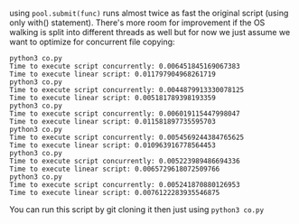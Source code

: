 using <code>pool.submit(func)</code> runs almost twice as fast the original script (using only with() statement). 
There's more room for improvement if the OS walking is split into different threads as well
but for now we just assume we want to optimize for concurrent file copying:
```
python3 co.py 
Time to execute script concurrently: 0.006451845169067383
Time to execute linear script: 0.011797904968261719
python3 co.py
Time to execute script concurrently: 0.0044879913330078125
Time to execute linear script: 0.005181789398193359
python3 co.py
Time to execute script concurrently: 0.006019115447998047
Time to execute linear script: 0.011581897735595703
python3 co.py
Time to execute script concurrently: 0.0054569244384765625
Time to execute linear script: 0.010963916778564453
python3 co.py
Time to execute script concurrently: 0.005223989486694336
Time to execute linear script: 0.0065729618072509766
python3 co.py
Time to execute script concurrently: 0.005241870880126953
Time to execute linear script: 0.0076122283935546875
```

You can run this script by git cloning it then just using <code>python3 co.py</code>
